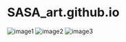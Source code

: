 # SASA_art.github.io

![image1](https://github.com/Han-Ye-Rim/SASA_art.github.io/assets/134397948/eac8010e-ebde-4c22-a104-fd1bc371a3f0)
![image2](https://github.com/Han-Ye-Rim/SASA_art.github.io/assets/134397948/6932221c-99ca-44ae-b45b-e987a879fc0c)
![image3](https://github.com/Han-Ye-Rim/SASA_art.github.io/assets/134397948/a54aab98-7b6b-4405-ab3f-d8b019cc443d)
